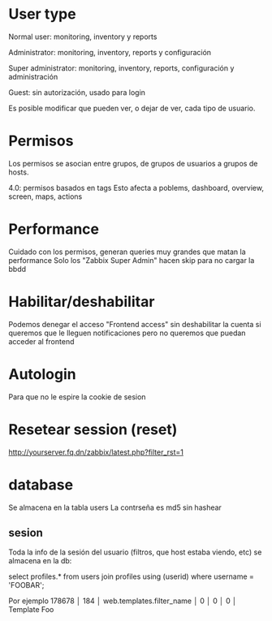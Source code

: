 # User type
Normal user: monitoring, inventory y reports

Administrator: monitoring, inventory, reports y configuración

Super administrator: monitoring, inventory, reports, configuración y administración

Guest: sin autorización, usado para login


Es posible modificar que pueden ver, o dejar de ver, cada tipo de usuario.




# Permisos
Los permisos se asocian entre grupos, de grupos de usuarios a grupos de hosts.

4.0: permisos basados en tags
Esto afecta a poblems, dashboard, overview, screen, maps, actions


# Performance
Cuidado con los permisos, generan queries muy grandes que matan la performance
Solo los "Zabbix Super Admin" hacen skip para no cargar la bbdd


# Habilitar/deshabilitar
Podemos denegar el acceso "Frontend access" sin deshabilitar la cuenta si queremos que le lleguen notificaciones pero no queremos que puedan acceder al frontend


# Autologin
Para que no le espire la cookie de sesion


# Resetear session (reset)
http://yourserver.fq.dn/zabbix/latest.php?filter_rst=1


# database
Se almacena en la tabla users
La contrseña es md5 sin hashear

## sesion
Toda la info de la sesión del usuario (filtros, que host estaba viendo, etc) se almacena en la db:

select profiles.* from users join profiles using (userid) where username = 'FOOBAR';

Por ejemplo
178678 │    184 │ web.templates.filter_name                   │        0 │        0 │          0 │ Template Foo

